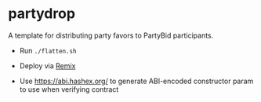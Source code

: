# partydrop

A template for distributing party favors to PartyBid participants.

- Run `./flatten.sh`

- Deploy via [Remix](https://remix.ethereum.org/)

- Use https://abi.hashex.org/ to generate ABI-encoded constructor param to use when verifying contract
